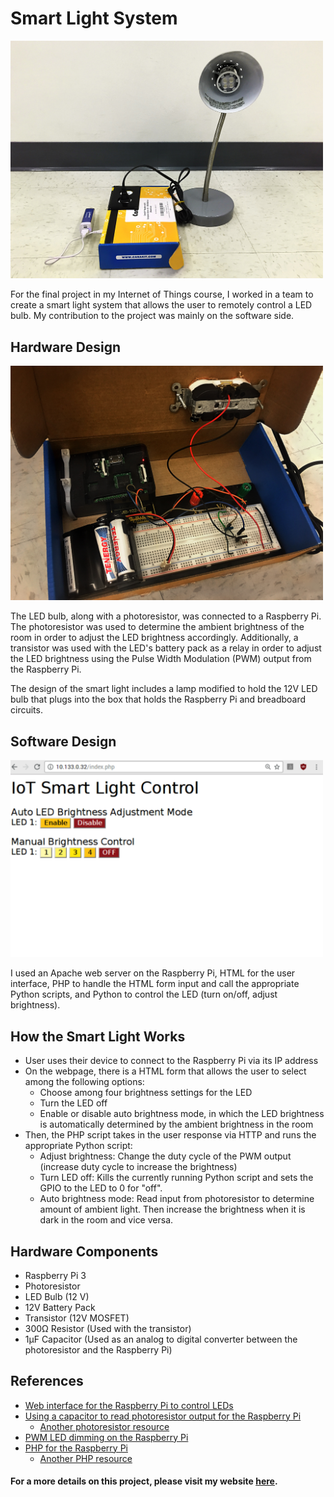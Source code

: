 # Smart Light System

<img src = "https://github.com/stephaniekyyip/stephaniekyyip.github.io/blob/master/img/projects/smartLight/smartLightSetup.jpg?raw=true" width = 500px></img>

For the final project in my Internet of Things course, I worked in a team to create a smart light system that allows the user to remotely control a LED bulb. My contribution to the project was mainly on the software side. 

## Hardware Design

<img src = "https://github.com/stephaniekyyip/stephaniekyyip.github.io/blob/master/img/projects/smartLight/smartLightElectronics.jpg?raw=true" width= 500px></img>

The LED bulb, along with a photoresistor, was connected to a Raspberry Pi. The photoresistor was used to determine the ambient brightness of the room in order to adjust the LED brightness accordingly. Additionally, a transistor was used with the LED's battery pack as a relay in order to adjust the LED brightness using the Pulse Width Modulation (PWM) output from the Raspberry Pi. 

The design of the smart light includes a lamp modified to hold the 12V LED bulb that plugs into the box that holds the Raspberry Pi and breadboard circuits. 

## Software Design
<img src = "https://github.com/stephaniekyyip/stephaniekyyip.github.io/blob/master/img/projects/smartLight/smartLightGUI.png?raw=true" width= 500px></img>

I used an Apache web server on the Raspberry Pi, HTML for the user interface, PHP to handle the HTML form input and call the appropriate Python scripts, and Python to control the LED (turn on/off, adjust brightness). 

## How the Smart Light Works
- User uses their device to connect to the Raspberry Pi via its IP address
- On the webpage, there is a HTML form that allows the user to select among the following options:
  - Choose among four brightness settings for the LED
  - Turn the LED off
  - Enable or disable auto brightness mode, in which the LED brightness is automatically determined by the ambient brightness in the room
- Then, the PHP script takes in the user response via HTTP and runs the appropriate Python script:
  - Adjust brightness: Change the duty cycle of the PWM output (increase duty cycle to increase the brightness)
  - Turn LED off: Kills the currently running Python script and sets the GPIO to the LED to 0 for "off".
  - Auto brightness mode: Read input from photoresistor to determine amount of ambient light. Then increase the brightness when it is dark in the room and vice versa. 

## Hardware Components
- Raspberry Pi 3
- Photoresistor
- LED Bulb (12 V)
- 12V Battery Pack
- Transistor (12V MOSFET)
- 300Ω Resistor (Used with the transistor)
- 1µF Capacitor (Used as an analog to digital converter between the photoresistor and the Raspberry Pi)

## References
- [Web interface for the Raspberry Pi to control LEDs](http://www.instructables.com/id/Simple-and-intuitive-web-interface-for-your-Raspbe/?ALLSTEPS)
- [Using a capacitor to read photoresistor output for the Raspberry Pi](https://pimylifeup.com/raspberry-pi-light-sensor/)
  - [Another photoresistor resource](https://learn.adafruit.com/basic-resistor-sensor-reading-on-raspberry-pi/basic-photocell-reading)
- [PWM LED dimming on the Raspberry Pi](http://raspi.tv/2013/how-to-use-soft-pwm-in-rpi-gpio-pt-2-led-dimming-and-motor-speed-control)
- [PHP for the Raspberry Pi](http://www.raspberry-pi-geek.com/Archive/2014/07/PHP-on-Raspberry-Pi)
  - [Another PHP resource](http://www.pp4s.co.uk/main/gs-pi-remote.html)
  
#### For a more details on this project, please visit my website [here](http://stephaniekyyip.github.io/projects.html#smartLightProj).
